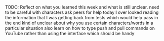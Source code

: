 TODO: Reflect on what you learned this week and what is still unclear.
need to be careful with characters
ask peers for help
today I over looked reading the information that I was getting back from tests which would help pass in the end
kind of unclear about why you use certain characters/words in a particular situation 
also learn on how to type push and pull commands on YouTube rather than using the interface which should be handy
